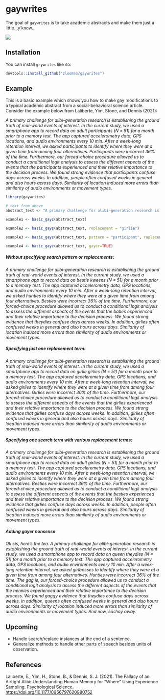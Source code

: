 
<!-- README.md is generated from README.Rmd. Please edit that file -->

# gaywrites

<!-- badges: start -->
<!-- badges: end -->

The goal of `gaywrites` is to take academic abstracts and make them just
a little…y’know…

![](https://pbs.twimg.com/media/EKeFrp4WwAElSzm?format=jpg&name=medium)

## Installation

You can install `gaywrites` like so:

``` r
devtools::install_github("zloomas/gaywrites")
```

## Example

This is a basic example which shows you how to make gay modifications to
a typical academic abstract from a social-behavioral science article.
Consider the example below from Laliberte, Yim, Stone, and Dennis
(2021):

*A primary challenge for alibi-generation research is establishing the
ground truth of real-world events of interest. In the current study, we
used a smartphone app to record data on adult participants (N = 51) for
a month prior to a memory test. The app captured accelerometry data, GPS
locations, and audio environments every 10 min. After a week-long
retention interval, we asked participants to identify where they were at
a given time from among four alternatives. Participants were incorrect
36% of the time. Furthermore, our forced-choice procedure allowed us to
conduct a conditional logit analysis to assess the different aspects of
the events that the participants experienced and their relative
importance to the decision process. We found strong evidence that
participants confuse days across weeks. In addition, people often
confused weeks in general and also hours across days. Similarity of
location induced more errors than similarity of audio environments or
movement types.*

``` r
library(gaywrites)

# text from above
abstract_text <- "A primary challenge for alibi-generation research is establishing the ground truth of real-world events of interest. In the current study, we used a smartphone app to record data on adult participants (N = 51) for a month prior to a memory test. The app captured accelerometry data, GPS locations, and audio environments every 10 min. After a week-long retention interval, we asked participants to identify where they were at a given time from among four alternatives. Participants were incorrect 36% of the time. Furthermore, our forced-choice procedure allowed us to conduct a conditional logit analysis to assess the different aspects of the events that the participants experienced and their relative importance to the decision process. We found strong evidence that participants confuse days across weeks. In addition, people often confused weeks in general and also hours across days. Similarity of location induced more errors than similarity of audio environments or movement types."

example1 <- basic_gayz(abstract_text)

example2 <- basic_gayz(abstract_text, replacement = "girlie")

example3 <- basic_gayz(abstract_text, pattern = "participant", replacement = c("bestie", "girlie"))

example4 <- basic_gayz(abstract_text, gayer=TRUE)
```

##### Without specifying search pattern or replacements:

*A primary challenge for alibi-generation research is establishing the
ground truth of real-world events of interest. In the current study, we
used a smartphone app to record data on bestie kweens (N = 51) for a
month prior to a memory test. The app captured accelerometry data, GPS
locations, and audio environments every 10 min. After a week-long
retention interval, we asked hunties to identify where they were at a
given time from among four alternatives. Besties were incorrect 36% of
the time. Furthermore, our forced-choice procedure allowed us to conduct
a conditional logit analysis to assess the different aspects of the
events that the babes experienced and their relative importance to the
decision process. We found strong evidence that theydies confuse days
across weeks. In addition, girlies often confused weeks in general and
also hours across days. Similarity of location induced more errors than
similarity of audio environments or movement types.*

##### Specifying just one replacement term:

*A primary challenge for alibi-generation research is establishing the
ground truth of real-world events of interest. In the current study, we
used a smartphone app to record data on girlie girlies (N = 51) for a
month prior to a memory test. The app captured accelerometry data, GPS
locations, and audio environments every 10 min. After a week-long
retention interval, we asked girlies to identify where they were at a
given time from among four alternatives. Girlies were incorrect 36% of
the time. Furthermore, our forced-choice procedure allowed us to conduct
a conditional logit analysis to assess the different aspects of the
events that the girlies experienced and their relative importance to the
decision process. We found strong evidence that girlies confuse days
across weeks. In addition, girlies often confused weeks in general and
also hours across days. Similarity of location induced more errors than
similarity of audio environments or movement types.*

##### Specifying one search term with various replacement terms:

*A primary challenge for alibi-generation research is establishing the
ground truth of real-world events of interest. In the current study, we
used a smartphone app to record data on adult girlies (N = 51) for a
month prior to a memory test. The app captured accelerometry data, GPS
locations, and audio environments every 10 min. After a week-long
retention interval, we asked girlies to identify where they were at a
given time from among four alternatives. Besties were incorrect 36% of
the time. Furthermore, our forced-choice procedure allowed us to conduct
a conditional logit analysis to assess the different aspects of the
events that the besties experienced and their relative importance to the
decision process. We found strong evidence that girlies confuse days
across weeks. In addition, people often confused weeks in general and
also hours across days. Similarity of location induced more errors than
similarity of audio environments or movement types.*

##### Adding gayer nonsense

*Ok sis, here’s the tea. A primary challenge for alibi-generation
research is establishing the ground truth of real-world events of
interest. In the current study, we used a smartphone app to record data
on queen theydies (N = 51) for a month prior to a memory test. The app
captured accelerometry data, GPS locations, and audio environments every
10 min. After a week-long retention interval, we asked girlbosses to
identify where they were at a given time from among four alternatives.
Hunties were incorrect 36% of the time. The gag is, our forced-choice
procedure allowed us to conduct a conditional logit analysis to assess
the different aspects of the events that the hennies experienced and
their relative importance to the decision process. We found gaggy
evidence that theydies confuse days across weeks. In addition, queens
often confused weeks in general and also hours across days. Similarity
of location induced more errors than similarity of audio environments or
movement types. And now, sashay away.*

## Upcoming

-   Handle search/replace instances at the end of a sentence.
-   Generalize methods to handle other parts of speech besides units of
    observation.

## References

Laliberte, E., Yim, H., Stone, B., & Dennis, S. J. (2021). The Fallacy
of an Airtight Alibi: Understanding Human Memory for “Where” Using
Experience Sampling. Psychological Science.
<https://doi.org/10.1177/0956797620980752>
